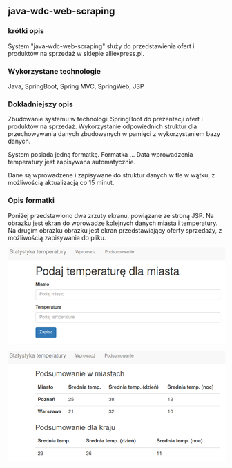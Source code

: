 ## java-wdc-web-scraping

### krótki opis

System "java-wdc-web-scraping" służy do przedstawienia ofert i produktów na sprzedaż w sklepie alliexpress.pl.

### Wykorzystane technologie

Java, SpringBoot, Spring MVC, SpringWeb, JSP

### Dokładniejszy opis

Zbudowanie systemu w technologii SpringBoot do prezentacji
ofert i produktów na sprzedaż. Wykorzystanie odpowiednich struktur dla przechowywania danych
zbudowanych w pamięci z wykorzystaniem bazy danych.

System posiada jedną formatkę. Formatka ... Data wprowadzenia temperatury jest
zapisywana automatycznie.

Dane są wprowadzene i zapisywane do struktur danych w tle w wątku, z możliwością aktualizacją co 15 minut.

### Opis formatki

Poniżej przedstawiono dwa zrzuty ekranu, powiązane ze stroną JSP.
Na obrazku jest ekran do wprowadze kolejnych danych miasta i temperatury.
Na drugim obrazku obrazku jest ekran przedstawiający oferty sprzedaży,
z możliwością zapisywania do pliku.

![Ekran prezentacji temperatur-wprowadzenie](https://raw.githubusercontent.com/ga1robe/JavaTempCollector/master/screenshots/screen_of_enter.png)

![Ekran prezentacji temperatur-lista](https://raw.githubusercontent.com/ga1robe/JavaTempCollector/master/screenshots/screen_of_list.png)